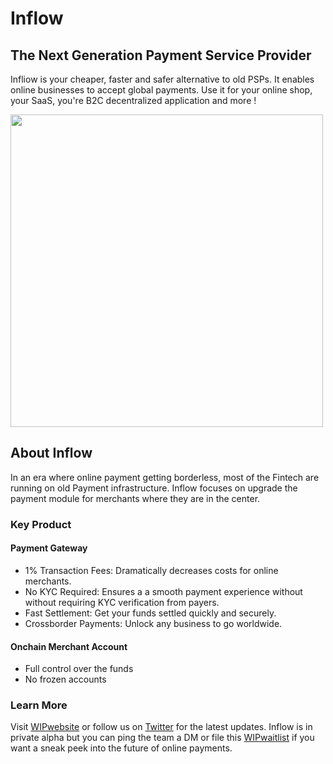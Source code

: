 # Inflow

## The Next Generation Payment Service Provider

Infliow is your cheaper, faster and safer alternative to old PSPs. It enables online businesses to accept global payments. Use it for your online shop, your SaaS, you're B2C decentralized application and more !

<img src="https://gateway.pinata.cloud/ipfs/QmcnhWbzSWqoVmx6VwScxq5ie49jbQfXYdMPr1dydU5cHo" width="500">

## About Inflow

In an era where online payment getting borderless, most of the Fintech are running on old Payment infrastructure. Inflow focuses on upgrade the payment module for merchants where they are in the center.

### Key Product

#### Payment Gateway

- 1% Transaction Fees: Dramatically decreases costs for online merchants.
- ⁠No KYC Required: Ensures a a smooth payment experience without without requiring KYC verification from payers.
- ⁠Fast Settlement: Get your funds settled quickly and securely.
- ⁠Crossborder Payments: Unlock any business to go worldwide.

#### Onchain Merchant Account

- Full control over the funds
- No frozen accounts

### Learn More

Visit [WIPwebsite]() or follow us on [Twitter](https://twitter.com/Inflow_pay) for the latest updates. Inflow is in private alpha but you can ping the team a DM or file this [WIPwaitlist]() if you want a sneak peek into the future of online payments.
